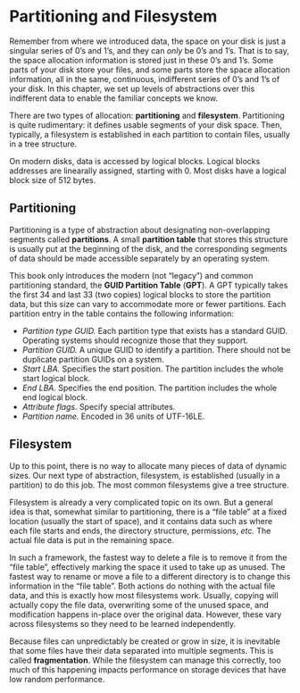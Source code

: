 # Partitioning and Filesystem

Remember from where we introduced data, the space on your disk is just a singular series of 0’s and 1’s, and they can *only* be 0’s and 1’s. That is to say, the space allocation information is stored just in these 0’s and 1’s. Some parts of your disk store your files, and some parts store the space allocation information, all in the same, continuous, indifferent series of 0’s and 1’s of your disk. In this chapter, we set up levels of abstractions over this indifferent data to enable the familiar concepts we know.

There are two types of allocation: **partitioning** and **filesystem**. Partitioning is quite rudimentary: it defines usable segments of your disk space. Then, typically, a filesystem is established in each partition to contain files, usually in a tree structure.

On modern disks, data is accessed by logical blocks. Logical blocks addresses are linearally assigned, starting with 0. Most disks have a logical block size of 512 bytes.

## Partitioning

Partitioning is a type of abstraction about designating non-overlapping segments called **partitions**. A small **partition table** that stores this structure is usually put at the beginning of the disk, and the corresponding segments of data should be made accessible separately by an operating system.

This book only introduces the modern (not “legacy”) and common partitioning standard, the **GUID Partition Table** (**GPT**). A GPT typically takes the first 34 and last 33 (two copies) logical blocks to store the partition data, but this size can vary to accommodate more or fewer partitions. Each partition entry in the table contains the following information:

- *Partition type GUID.* Each partition type that exists has a standard GUID. Operating systems should recognize those that they support.
- *Partition GUID.* A unique GUID to identify a partition. There should not be duplicate partition GUIDs on a system.
- *Start LBA.* Specifies the start position. The partition includes the whole start logical block.
- *End LBA.* Specifies the end position. The partition includes the whole end logical block.
- *Attribute flags.* Specify special attributes.
- *Partition name.* Encoded in 36 units of UTF-16LE.

## Filesystem

Up to this point, there is no way to allocate many pieces of data of dynamic sizes. Our next type of abstraction, filesystem, is established (usually in a partition) to do this job. The most common filesystems give a tree structure.

Filesystem is already a very complicated topic on its own. But a general idea is that, somewhat similar to partitioning, there is a “file table” at a fixed location (usually the start of space), and it contains data such as where each file starts and ends, the directory structure, permissions, _etc._ The actual file data is put in the remaining space.

In such a framework, the fastest way to delete a file is to remove it from the “file table”, effectively marking the space it used to take up as unused. The fastest way to rename or move a file to a different directory is to change this information in the “file table”. Both actions do nothing with the actual file data, and this is exactly how most filesystems work. Usually, copying will actually copy the file data, overwriting some of the unused space, and modification happens in-place over the original data. However, these vary across filesystems so they need to be learned independently.

Because files can unpredictably be created or grow in size, it is inevitable that some files have their data separated into multiple segments. This is called **fragmentation**. While the filesystem can manage this correctly, too much of this happening impacts performance on storage devices that have low random performance.

